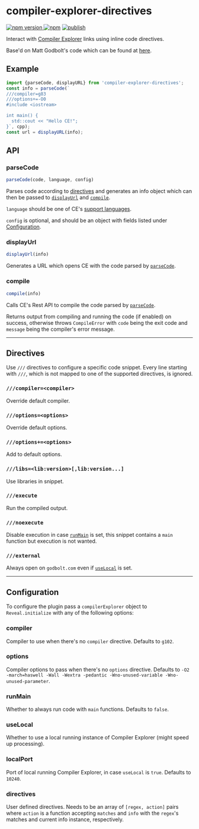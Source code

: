# compiler-explorer-directives

[![npm version](https://badge.fury.io/js/compiler-explorer-directives.svg) ![npm](https://img.shields.io/npm/dt/compiler-explorer-directives)](https://www.npmjs.com/package/compiler-explorer-directives) 
[![publish](https://github.com/dvirtz/reveal-compiler-explorer/workflows/publish/badge.svg)](https://github.com/dvirtz/reveal-compiler-explorer/actions?query=workflow%3Apublish)

Interact with [Compiler Explorer](https://godbolt.org) links using inline code directives.

Base'd on Matt Godbolt's code which can be found at [here](https://github.com/mattgodbolt/cpponsea-2019/blob/445506387c9ec63ad018b75af77a5feaa3dc2a17/compiler-explorer.js).

## Example

```js
import {parseCode, displayURL} from 'compiler-explorer-directives';
const info = parseCode(`
///compiler=g83
///options+=-O0
#include <iostream>

int main() {
  std::cout << "Hello CE!";
}`, cpp);
const url = displayURL(info);
```

## API

### parseCode

```js
parseCode(code, language, config)
```

Parses code according to [directives](#directives) and generates an info object which can then be passed to [`displayUrl`](#displayUrl) and [`compile`](#compile).

`language` should be one of CE's [support languages](https://github.com/compiler-explorer/compiler-explorer/blob/master/lib/languages.js).

`config` is optional, and should be an object with fields listed under [Configuration](#configuration).

### displayUrl

```js
displayUrl(info)
```

Generates a URL which opens CE with the code parsed by [`parseCode`](#parseCode).

### compile

```js
compile(info)
```

Calls CE's Rest API to compile the code parsed by [`parseCode`](#parseCode).

Returns output from compiling and running the code (if enabled) on success, otherwise throws `CompileError` with `code` being the exit code and `message` being the compiler's error message.

---

## Directives

Use `///` directives to configure a specific code snippet. Every line starting with `///`, which is not mapped to one of the supported directives, is ignored.

### `///compiler=<compiler>`

Override default compiler.

### `///options=<options>`

Override default options.

### `///options+=<options>`

Add to default options.

### `///libs=<lib:version>[,lib:version...]`

Use libraries in snippet.

### `///execute`

Run the compiled output.

### `///noexecute`

Disable execution in case [`runMain`](#runMain) is set, this snippet contains a `main` function but execution is not wanted.

### `///external`

Always open on `godbolt.com` even if [`useLocal`](#useLocal) is set.

---

## Configuration

To configure the plugin pass a `compilerExplorer` object to `Reveal.initialize` with any of the following options:

### compiler

Compiler to use when there's no `compiler` directive. Defaults to `g102`.

### options

Compiler options to pass when there's no `options` directive. Defaults to `-O2 -march=haswell -Wall -Wextra -pedantic -Wno-unused-variable -Wno-unused-parameter`.

### runMain

Whether to always run code with `main` functions. Defaults to `false`.

### useLocal

Whether to use a local running instance of Compiler Explorer (might speed up processing).

### localPort

Port of local running Compiler Explorer, in case `useLocal` is `true`. Defaults to `10240`.

### directives

User defined directives. Needs to be an array of `[regex, action]` pairs where `action` is a function accepting `matches` and `info` with the `regex`'s matches and current info instance, respectively.
